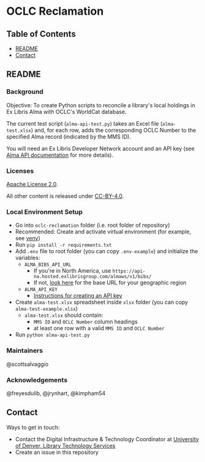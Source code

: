 # OCLC Reclamation

## Table of Contents

- [README](#readme)
- [Contact](#contact)

## README

### Background

Objective: To create Python scripts to reconcile a library's local holdings in
Ex Libris Alma with OCLC's WorldCat database.

The current test script (`alma-api-test.py`) takes an Excel file
(`alma-test.xlsx`) and, for each row, adds the corresponding OCLC Number to the
specified Alma record (indicated by the MMS ID).

You will need an Ex Libris Developer Network account and an API key (see [Alma
API documentation](https://developers.exlibrisgroup.com/alma/apis/) for more
details).

### Licenses

[Apache License 2.0](https://www.apache.org/licenses/LICENSE-2.0).

All other content is released under [CC-BY-4.0](https://creativecommons.org/licenses/by/4.0/).

### Local Environment Setup

- Go into `oclc-reclamation` folder (i.e. root folder of repository)
- Recommended: Create and activate virtual environment (for example, see
  [venv](https://docs.python.org/3/library/venv.html))
- Run `pip install -r requirements.txt`
- Add `.env` file to root folder (you can copy `.env-example`) and initialize
  the variables:
  - `ALMA_BIBS_API_URL`
    - If you're in North America, use
    `https://api-na.hosted.exlibrisgroup.com/almaws/v1/bibs/`
    - If not,
    [look here](https://developers.exlibrisgroup.com/alma/apis/#calling) for the
    base URL for your geographic region
  - `ALMA_API_KEY`
    - [Instructions for creating an API key](https://developers.exlibrisgroup.com/alma/apis/#using)
- Create `alma-test.xlsx` spreadsheet inside `xlsx` folder (you can copy
  `alma-test-example.xlsx`)
  - `alma-test.xlsx` should contain:
    - `MMS ID` and `OCLC Number` column headings
    - at least one row with a valid `MMS ID` and `OCLC Number`
- Run `python alma-api-test.py`

### Maintainers

@scottsalvaggio

### Acknowledgements

@freyesdulib, @jrynhart, @kimpham54

## Contact

Ways to get in touch:

* Contact the Digital Infrastructure & Technology Coordinator at [University of Denver, Library Technology Services](https://library.du.edu/contact/department-directory.html)
* Create an issue in this repository
